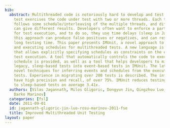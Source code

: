 ```yaml
---
bib:
  abstract: Multithreaded code is notoriously hard to develop and test. A multithreaded
    test exercises the code under test with two or more threads. Each test execution
    follows some schedule/interleaving of the multiple threads, and different schedules
    can give different results. Developers often want to enforce a particular schedule
    for test execution, and to do so, they use time delays (sleep in Java). Unfortunately,
    this approach can produce false positives or negatives, and can result in unnecessarily
    long testing time. This paper presents IMUnit, a novel approach to specifying
    and executing schedules for multithreaded tests. A new language is introduced
    that allows explicitly specifying schedules as constraints on the events during
    test execution. A tool that automatically controls the code to execute the specified
    schedule is provided, as well as a tool that helps developers to migrate their
    legacy, sleep-based tests into event-based tests in IMUnit. The latter tool uses
    novel techniques for inferring events and schedules from the executions of sleep-based
    tests. Experience in migrating over 200 tests is described. The inference techniques
    have high precision and recall, of over 75%. IMUnit reduces testing time compared
    to sleep-based tests on average 3.41x.
  authors: [Vilas Jagannath, Milos Gligoric, Dongyun Jin, Qingzhou Luo, Grigore Rosu,
    Darko Marinov]
  categories: [fsl]
  date: 2011-09-01
  id: jagannath-gligoric-jin-luo-rosu-marinov-2011-fse
  title: Improved Multithreaded Unit Testing
layout: paper
---
```

